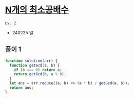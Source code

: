 # [N개의 최소공배수](https://school.programmers.co.kr/learn/courses/30/lessons/12953)

`Lv. 2`

- 240225 일

## 풀이 1

```javascript
function solution(arr) {
  function getGcd(a, b) {
    if (b === 0) return a;
    return getGcd(b, a % b);
  }
  let ans = arr.reduce((a, b) => (a * b) / getGcd(a, b));
  return ans;
}
```
